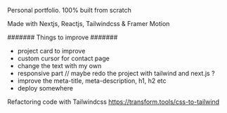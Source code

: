Personal portfolio. 100% built from scratch

Made with Nextjs, Reactjs, Tailwindcss & Framer Motion

####### Things to improve #######
- project card to improve
- custom cursor for contact page
- change the text with my own
- responsive part // maybe redo the project with tailwind and next.js ?
- improve the meta-title, meta-description, h1, h2 etc
- deploy somewhere


Refactoring code with Tailwindcss 
https://transform.tools/css-to-tailwind
